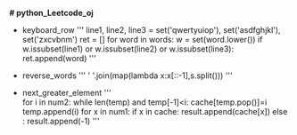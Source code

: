**# python_Leetcode_oj**
- keyboard_row
    '''
	line1, line2, line3 = set('qwertyuiop'), set('asdfghjkl'), set('zxcvbnm')
    ret = []
    for word in words:
      w = set(word.lower())
      if w.issubset(line1) or w.issubset(line2) or w.issubset(line3):
        ret.append(word)
	'''

- reverse_words
 	'''  ' '.join(map(lambda x:x[::-1],s.split())) '''
-  next_greater_element
	'''  	
	for i in num2:
		while len(temp) and temp[-1]<i:
			cache[temp.pop()]=i
		temp.append(i)
	for x in num1:
		if x in cache:
			result.append(cache[x])
		else :
			result.append(-1)
 	'''
